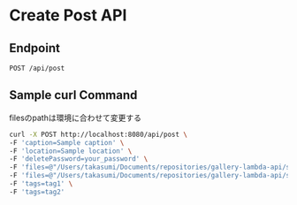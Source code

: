 # Create Post API

## Endpoint
`POST /api/post`

## Sample curl Command

filesのpathは環境に合わせて変更する

```bash
curl -X POST http://localhost:8080/api/post \
-F 'caption=Sample caption' \
-F 'location=Sample location' \
-F 'deletePassword=your_password' \
-F 'files=@"/Users/takasumi/Documents/repositories/gallery-lambda-api/sample/image/sample_image_1.png"' \
-F 'files=@"/Users/takasumi/Documents/repositories/gallery-lambda-api/sample/image/sample_image_2.png"' \
-F 'tags=tag1' \
-F 'tags=tag2'
```